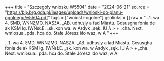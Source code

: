 +++
title = "Szczegóły wniosku W5504"
date = "2024-06-21"
source = "https://bip.brg.gda.pl/images/uploads/wnioski-do-planu-ogolnego/w5504.pdf"
tags = ["wnioski-ogolne"]
geolinks = []
raw = "...1. wa 4. SMD, WNNZMO. NASZA. „AB. udhusjy a fad Miastu. Gdsusgha fonia de ak KSM lg. (WŃsŁE. „sk. kon wa. w Asdyk „sęk. IU A > + „cha. Next. wmiosua.. pda. hca do. Stałe Jóresz ido waz, w A "
+++

...1. wa 4. SMD, WNNZMO. NASZA. „AB. udhusjy a fad Miastu. Gdsusgha
fonia de ak KSM lg. (WŃsŁE. „sk. kon wa. w Asdyk „sęk. IU A > +
„cha. Next. wmiosua.. pda. hca do. Stałe Jóresz ido waz, w A



